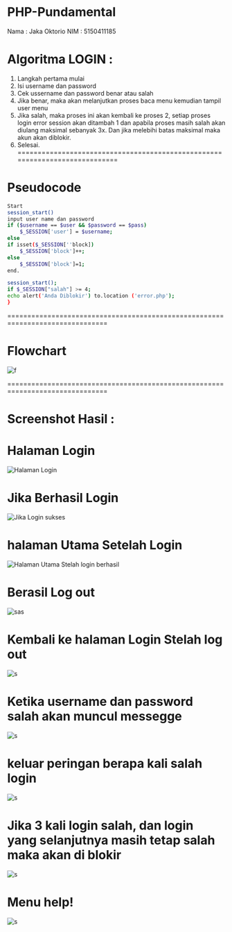# PHP-Pundamental

Nama : Jaka Oktorio
NIM  : 5150411185

# Algoritma LOGIN :

1. Langkah pertama mulai
2. Isi username dan password
3. Cek ussername dan password benar atau salah
4. Jika benar, maka akan melanjutkan proses baca menu kemudian tampil user menu
5. Jika salah, maka proses ini akan kembali ke proses 2, setiap proses login error session akan ditambah 1
dan apabila proses masih salah akan diulang maksimal sebanyak 3x.
Dan jika melebihi batas maksimal maka akun akan diblokir.
6. Selesai.
============================================================================

# Pseudocode
```sh
Start
session_start()
input user name dan password
if ($username == $user && $password == $pass)
	$_SESSION['user'] = $username;
else
if isset($_SESSION[''block])
	$_SESSION['block']++;
else
	$_SESSION['block']=1;
end.

session_start();
if $_SESSION["salah"] >= 4;
echo alert('Anda Diblokir') to.location ('error.php');
}
```
===============================================================================

# Flowchart

![f](https://github.com/JakaOktorio/PHP-Pundamental/blob/master/Login/flowchar.png)

===============================================================================

# Screenshot Hasil :

# Halaman Login

![Halaman Login](https://github.com/JakaOktorio/PHP-Pundamental/blob/master/Login/Screenshot%20hasil/Screenshot1%20halaman%20login.jpg)

# Jika Berhasil Login

![Jika Login sukses](https://github.com/JakaOktorio/PHP-Pundamental/blob/master/Login/Screenshot%20hasil/Screenshot_login%20berhasil.jpg)

# halaman Utama Setelah Login 

![Halaman Utama Stelah login berhasil](https://github.com/JakaOktorio/PHP-Pundamental/blob/master/Login/Screenshot%20hasil/Screenshot_halaman%20utama%20jika%20login%20berhasil.jpg)

# Berasil Log out

![sas](https://github.com/JakaOktorio/PHP-Pundamental/blob/master/Login/Screenshot%20hasil/Screenshot_berhasil%20log%20out.jpg)

# Kembali ke halaman Login Stelah log out

![s](https://github.com/JakaOktorio/PHP-Pundamental/blob/master/Login/Screenshot%20hasil/Screenshot_kembali%20kemenu%20login%20setelah%20selesai%20log%20out.jpg)

# Ketika username dan password salah akan muncul messegge

![s](https://github.com/JakaOktorio/PHP-Pundamental/blob/master/Login/Screenshot%20hasil/Screenshot_ketika%20username%20atau%20pasword%20salah.jpg)

# keluar peringan berapa kali salah login

![s](https://github.com/JakaOktorio/PHP-Pundamental/blob/master/Login/Screenshot%20hasil/Screenshot_keluar%20peringatan%20berapa%20kali%20salah%20login.jpg)

# Jika 3 kali login salah, dan login yang selanjutnya masih tetap salah maka akan di blokir  

![s](https://github.com/JakaOktorio/PHP-Pundamental/blob/master/Login/Screenshot%20hasil/Screenshot_jika%20salah%203%20kalih%20login%20keempat%20salah%20maka%20di%20blokir.jpg)

# Menu help!

![s](https://github.com/JakaOktorio/PHP-Pundamental/blob/master/Login/Screenshot%20hasil/Screenshot_menu%20help.jpg)
